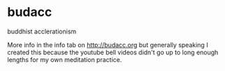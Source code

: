 # budacc
buddhist acclerationism

More info in the info tab on http://budacc.org but generally speaking I created this because the youtube bell videos didn't go up to long enough lengths for my own meditation practice. 
